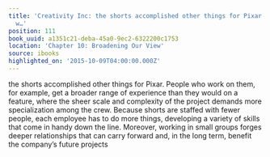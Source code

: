 ```yaml
---
title: 'Creativity Inc: the shorts accomplished other things for Pixar. People who
  w…'
position: 111
book_uuid: a1351c21-deba-45a0-9ec2-6322200c1753
location: 'Chapter 10: Broadening Our View'
source: ibooks
highlighted_on: '2015-10-09T04:00:00.000Z'
---
```


the shorts accomplished other things for Pixar. People who work on them, for example, get a broader range of experience than they would on a feature, where the sheer scale and complexity of the project demands more specialization among the crew. Because shorts are staffed with fewer people, each employee has to do more things, developing a variety of skills that come in handy down the line. Moreover, working in small groups forges deeper relationships that can carry forward and, in the long term, benefit the company’s future projects